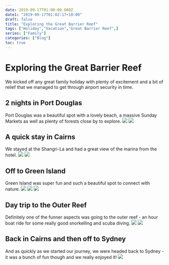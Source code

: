 ```yaml
---
date: 2019-09-17T01:00:00.000Z
date1: "2019-09-17T01:02:17+10:00"
draft: false
title: "Exploring the Great Barrier Reef"
tags: ["Holiday","Vacation","Great Barrier Reef",]
series: ["Family"]
categories: ["Blog"]
toc: true
---
```


# Exploring the Great Barrier Reef

We kicked off any great family holiday with plenty of excitement and a bit of relief that we managed to get through airport security in time.

## 2 nights in Port Douglas

Port Douglas was a beautiful spot with a lovely beach, a massive Sunday Markets as well as plenty of forests close by to explore.
![](/img/blog/family/great-barrier-reef/PortDouglasBeach.jpg)
![](/img/blog/family/great-barrier-reef/PortDouglasForest.jpg)

## A quick stay in Cairns

We stayed at the Shangri-La and had a great view of the marina from the hotel.
![](/img/blog/family/great-barrier-reef/CairnsHotel.jpg)
![](/img/blog/family/great-barrier-reef/CairnsDinner.jpg)

## Off to Green Island

Green Island was super fun and such a beautiful spot to connect with nature.
![](/img/blog/family/great-barrier-reef/GreenIslandBirdsFishIsland.jpg)
![](/img/blog/family/great-barrier-reef/GreenIsland-Zac-ready-for-the-beach.jpg)
![](/img/blog/family/great-barrier-reef/GreenIslandSunset.jpg)

## Day trip to the Outer Reef

Definitely one of the funner aspects was going to the outer reef - an hour boat ride for some really good snorkelling and scuba diving.
![](/img/blog/family/great-barrier-reef/OuterReef-ScubaDiving.jpg)
![](/img/blog/family/great-barrier-reef/OuterReef-ZacGivingItAGo.jpg)

## Back in Cairns and then off to Sydney

And as quickly as we started our journey, we were headed back to Sydney - it was a bunch of fun though and we really enjoyed it!
![](/img/blog/family/great-barrier-reef/BackHomeToSydney.jpg)
